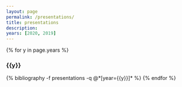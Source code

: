 ```yaml
---
layout: page
permalink: /presentations/
title: presentations
description:
years: [2020, 2019]
---
```


{% for y in page.years %}
  <h3 class="year">{{y}}</h3>
  {% bibliography -f presentations -q @*[year={{y}}]* %}
{% endfor %}

